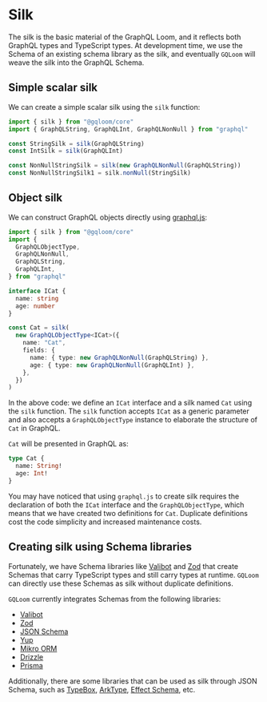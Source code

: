 <script setup>
import { Tabs } from "@/components/tabs.tsx"
</script>

# Silk

The silk is the basic material of the GraphQL Loom, and it reflects both GraphQL types and TypeScript types.
At development time, we use the Schema of an existing schema library as the silk, and eventually `GQLoom` will weave the silk into the GraphQL Schema.

## Simple scalar silk

We can create a simple scalar silk using the `silk` function:

```ts twoslash
import { silk } from "@gqloom/core"
import { GraphQLString, GraphQLInt, GraphQLNonNull } from "graphql"

const StringSilk = silk(GraphQLString)
const IntSilk = silk(GraphQLInt)

const NonNullStringSilk = silk(new GraphQLNonNull(GraphQLString))
const NonNullStringSilk1 = silk.nonNull(StringSilk)
```

## Object silk

We can construct GraphQL objects directly using [graphql.js](https://graphql.org/graphql-js/constructing-types/):

```ts twoslash
import { silk } from "@gqloom/core"
import {
  GraphQLObjectType,
  GraphQLNonNull,
  GraphQLString,
  GraphQLInt,
} from "graphql"

interface ICat {
  name: string
  age: number
}

const Cat = silk(
  new GraphQLObjectType<ICat>({
    name: "Cat",
    fields: {
      name: { type: new GraphQLNonNull(GraphQLString) },
      age: { type: new GraphQLNonNull(GraphQLInt) },
    },
  })
)
```

In the above code: we define an `ICat` interface and a silk named `Cat` using the `silk` function.
The `silk` function accepts `ICat` as a generic parameter and also accepts a `GraphQLObjectType` instance to elaborate the structure of `Cat` in GraphQL.

`Cat` will be presented in GraphQL as:

```graphql title="GraphQL Schema"
type Cat {
  name: String!
  age: Int!
}
```

You may have noticed that using `graphql.js` to create silk requires the declaration of both the `ICat` interface and the `GraphQLObjectType`, which means that we have created two definitions for `Cat`.
Duplicate definitions cost the code simplicity and increased maintenance costs.

## Creating silk using Schema libraries

Fortunately, we have Schema libraries like [Valibot](https://valibot.dev/) and [Zod](https://zod.dev/) that create Schemas that carry TypeScript types and still carry types at runtime.
`GQLoom` can directly use these Schemas as silk without duplicate definitions.

`GQLoom` currently integrates Schemas from the following libraries:

- [Valibot](./schema/valibot.md)
- [Zod](./schema/zod.md)
- [JSON Schema](./schema/json.md)
- [Yup](./schema/yup.md)
- [Mikro ORM](./schema/mikro-orm.md)
- [Drizzle](./schema/drizzle.md)
- [Prisma](./schema/prisma.md)

Additionally, there are some libraries that can be used as silk through JSON Schema, such as [TypeBox](https://sinclairzx81.github.io/typebox/), [ArkType](https://arktype.io/), [Effect Schema](https://effect.website/docs/schema/introduction/), etc.

<Tabs groupId="schema-library">
<template #Valibot>

```ts twoslash
import * as v from "valibot"

const StringSilk = v.string()

const BooleanSilk = v.boolean()

const Cat = v.object({
  __typename: v.literal("Cat"),
  name: v.string(),
  age: v.number(),
})
```

We can directly use Valibot Schema as silk, but don't forget to add `ValibotWeaver` from `@gqloom/valibot` when [weaving](./weave.md).

```ts twoslash
import { type Loom } from "@gqloom/core"
const resolvers: Loom.Resolver[] = []
// ---cut---
import { weave } from "@gqloom/core"
import { ValibotWeaver } from "@gqloom/valibot"

export const schema = weave(ValibotWeaver, ...resolvers)
```

</template>
<template #Zod>

```ts twoslash
import * as z from "zod"

const StringSilk = z.string()

const BooleanSilk = z.boolean()

const Cat = z.object({
  __typename: z.literal("Cat"),
  name: z.string(),
  age: z.number(),
})
```

We can directly use Zod Schema as silk, but don't forget to add `ZodWeaver` from `@gqloom/zod` when [weaving](./weave.md).

```ts twoslash
import { type Loom } from "@gqloom/core"
const resolvers: Loom.Resolver[] = []
// ---cut---
import { weave } from "@gqloom/core"
import { ZodWeaver } from "@gqloom/zod"

export const schema = weave(ZodWeaver, ...resolvers)
```

</template>
<template #JSON_Schema>

We need to use the `jsonSilk` function from `@gqloom/json` to use JSON Schema as silk:

```ts twoslash
import { jsonSilk } from "@gqloom/json"

const StringSilk = jsonSilk({ type: "string" })

const BooleanSilk = jsonSilk({ type: "boolean" })

const Cat = jsonSilk({
  title: "Cat",
  type: "object",
})
```

</template>
<template #Yup>

```ts twoslash
import * as yup from "yup"

const StringSilk = yup.string()
const BooleanSilk = yup.boolean()
const Cat = yup.object({
  name: yup.string(),
  age: yup.number(),
}).label("Cat")
```

We can directly use Yup Schema as silk, but don't forget to add `YupWeaver` from `@gqloom/yup` when [weaving](./weave.md).

```ts twoslash
import { type Loom } from "@gqloom/core"
const resolvers: Loom.Resolver[] = []
// ---cut---
import { weave } from "@gqloom/core"
import { YupWeaver } from "@gqloom/yup"

export const schema = weave(YupWeaver, ...resolvers)
```

</template>
<template #TypeBox>

To use TypeBox Schema as silk, we need to define a wrapper function for TypeBox Schema using `@gqloom/json`:

```ts twoslash
import { type GraphQLSilk } from "@gqloom/core"
import { JSONWeaver } from "@gqloom/json"
import { type Static, type Type } from "typebox"

function typeSilk<T extends Type.TSchema>(
  type: T
): T & GraphQLSilk<Type.Static<T>, Type.Static<T>> {
  return JSONWeaver.unravel(type) as T &
    GraphQLSilk<Type.Static<T>, Type.Static<T>>
}
```

Then we can use the `typeSilk` function to use TypeBox Schema as silk:

```ts twoslash
import { type GraphQLSilk } from "@gqloom/core"
import { JSONWeaver } from "@gqloom/json"
import { type TSchema, type Static } from "typebox"

function typeSilk<T extends Type.TSchema>(
  type: T
): T & GraphQLSilk<Type.Static<T>, Type.Static<T>> {
  return JSONWeaver.unravel(type) as T &
    GraphQLSilk<Type.Static<T>, Type.Static<T>>
}
// ---cut---
import { Type } from "typebox"

const StringSilk = typeSilk(Type.String())

const BooleanSilk = typeSilk(Type.Boolean())

const Cat = typeSilk(Type.Object({ 
  __typename: Type.Optional(Type.Literal("Cat")),
  name: Type.String(), 
  age: Type.Integer(),
}))
```

</template>
<template #ArkType>

```ts twoslash
import { type } from "arktype"

const StringSilk = type("string")

const BooleanSilk = type("boolean")

const Cat = type({
  "__typename?": "'Cat' | null",
  name: "string",
  age: "number",
})
```

We need to use `@gqloom/json` to create a custom `arkTypeWeaver` to use ArkType's Schema as silk:

```ts twoslash
import { type Loom } from "@gqloom/core"
const resolvers: Loom.Resolver[] = []
// ---cut---
import { type SchemaWeaver, weave } from "@gqloom/core"
import { type JSONSchema, JSONWeaver } from "@gqloom/json"
import { type Type } from "arktype"

const arkTypeWeaver: SchemaWeaver = {
  vendor: "arktype",
  getGraphQLType: (type: Type) => {
    return JSONWeaver.getGraphQLType(type.toJsonSchema() as JSONSchema, {
      source: type,
    })
  },
}

export const schema = weave(arkTypeWeaver, ...resolvers)
```

</template>
<template #Effect_Schema>

```ts twoslash
import { Schema } from "effect"

const StringSilk = Schema.standardSchemaV1(Schema.String)

const BooleanSilk = Schema.standardSchemaV1(Schema.Boolean)

const Cat = Schema.standardSchemaV1(Schema.Struct({
  __typename: Schema.NullishOr(Schema.Literal("Cat")),
  name: Schema.String,
  age: Schema.Number,
}))
```

We need to use `@gqloom/json` to create a custom `effectSchemaWeaver` to use Effect Schema as silk:

```ts twoslash
import { type Loom } from "@gqloom/core"
const resolvers: Loom.Resolver[] = []
// ---cut---
import { type SchemaWeaver, weave } from "@gqloom/core"
import { type JSONSchema, JSONWeaver } from "@gqloom/json"
import { type Schema } from "effect"
import { make } from "effect/JSONSchema"

const effectSchemaWeaver: SchemaWeaver = {
  vendor: "effect",
  getGraphQLType: (type: Schema.Schema<any, any, any>) => {
    return JSONWeaver.getGraphQLType(make(type), {
      source: type,
    })
  },
}

export const schema = weave(effectSchemaWeaver, ...resolvers)
```
</template>
</Tabs>